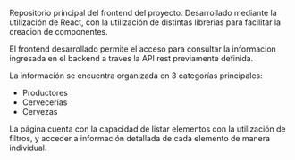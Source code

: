 Repositorio principal del frontend del proyecto.
Desarrollado mediante la utilización de React, con la utilización de distintas librerias para facilitar la creacion de componentes.

El frontend desarrollado permite el acceso para consultar la informacion ingresada en el backend a traves la API rest previamente definida.

La información se encuentra organizada en 3 categorías principales:
- Productores
- Cervecerías
- Cervezas

La página cuenta con la capacidad de listar elementos con la utilización de filtros, y acceder a información detallada de cada elemento de manera individual.
